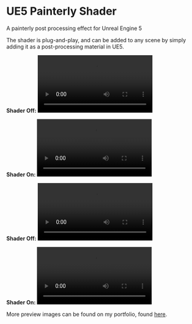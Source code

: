 # UE5 Painterly Shader
 A painterly post processing effect for Unreal Engine 5

The shader is plug-and-play, and can be added to any scene by simply adding it as a post-processing material in UE5.

**Shader Off:**
<video controls src="PreviewMedia/windmill_1_off.mp4" title="Shader Off"></video>

**Shader On:**
<video controls src="PreviewMedia/windmill_1_on.mp4" title="Shader On"></video>

**Shader Off:**
<video controls src="PreviewMedia/windmill_5_off.mp4" title="Shader Off"></video>

**Shader On:**
<video controls src="PreviewMedia/windmill_5_on.mp4" title="Shader On"></video>

More preview images can be found on my portfolio, found [here](https://www.spithorst.net/projects/painterly-shader).

